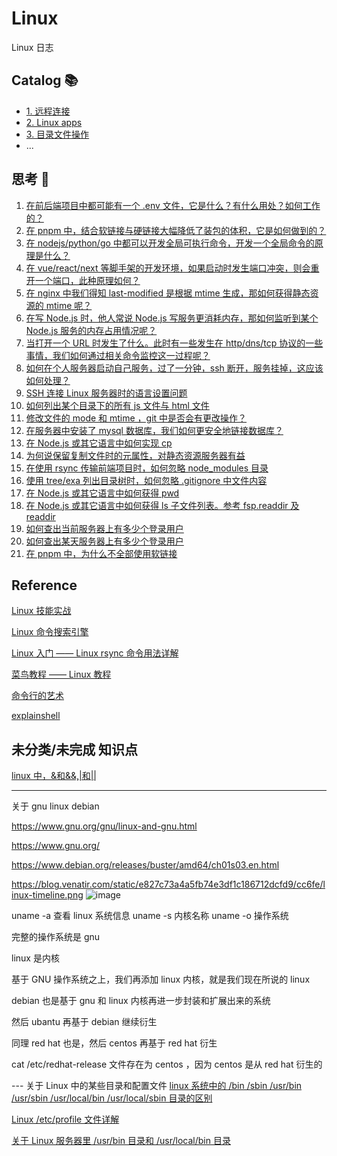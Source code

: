 # Linux

Linux 日志

## Catalog 📚

- [1. 远程连接](https://github.com/tangzhenming/Linux/tree/main/remote_connection)
- [2. Linux apps](https://github.com/tangzhenming/Linux/tree/main/apps)
- [3. 目录文件操作](https://github.com/tangzhenming/Linux/tree/main/file_operation)
- ...

## 思考 🤔

1. [在前后端项目中都可能有一个 .env 文件，它是什么？有什么用处？如何工作的？]()
2. [在 pnpm 中，结合软链接与硬链接大幅降低了装包的体积，它是如何做到的？]()
3. [在 nodejs/python/go 中都可以开发全局可执行命令，开发一个全局命令的原理是什么？]()
4. [在 vue/react/next 等脚手架的开发环境，如果启动时发生端口冲突，则会重开一个端口，此种原理如何？]()
5. [在 nginx 中我们得知 last-modified 是根据 mtime 生成，那如何获得静态资源的 mtime 呢？]()
6. [在写 Node.js 时，他人常说 Node.js 写服务更消耗内存，那如何监听到某个 Node.js 服务的内存占用情况呢？]()
7. [当打开一个 URL 时发生了什么。此时有一些发生在 http/dns/tcp 协议的一些事情，我们如何通过相关命令监控这一过程呢？]()
8. [如何在个人服务器启动自己服务，过了一分钟，ssh 断开，服务挂掉，这应该如何处理？]()
9. [SSH 连接 Linux 服务器时的语言设置问题](https://github.com/tangzhenming/Linux/issues/1)
10. [如何列出某个目录下的所有 js 文件与 html 文件](https://github.com/tangzhenming/Linux/issues/2)
11. [修改文件的 mode 和 mtime ，git 中是否会有更改操作？](https://github.com/tangzhenming/Linux/issues/3)
12. [在服务器中安装了 mysql 数据库，我们如何更安全地链接数据库？](https://github.com/tangzhenming/Linux/issues/4)
13. [在 Node.js 或其它语言中如何实现 cp](https://github.com/tangzhenming/Linux/issues/5)
14. [为何说保留复制文件时的元属性，对静态资源服务器有益]()
15. [在使用 rsync 传输前端项目时，如何忽略 node_modules 目录]()
16. [使用 tree/exa 列出目录树时，如何忽略 .gitignore 中文件内容]()
17. [在 Node.js 或其它语言中如何获得 pwd]()
18. [在 Node.js 或其它语言中如何获得 ls 子文件列表。参考 fsp.readdir 及 readdir]()
19. [如何查出当前服务器上有多少个登录用户]()
20. [如何查出某天服务器上有多少个登录用户](https://umiinn9jie.feishu.cn/wiki/wikcn80sCv4n1VbfhABjgT6jfjg)
21. [在 pnpm 中，为什么不全部使用软链接]()

## Reference

[Linux 技能实战](https://q.shanyue.tech/)

[Linux 命令搜索引擎](https://wangchujiang.com/linux-command/)

[Linux 入门 —— Linux rsync 命令用法详解](http://c.biancheng.net/view/6121.html)

[菜鸟教程 —— Linux 教程](https://www.runoob.com/linux/linux-tutorial.html)

[命令行的艺术](https://github.com/jlevy/the-art-of-command-line/blob/master/README-zh.md)

[explainshell](https://explainshell.com/)

## 未分类/未完成 知识点

[linux 中，&和&&,|和||](https://blog.csdn.net/ccoran/article/details/84727034)

---

关于 gnu linux debian

https://www.gnu.org/gnu/linux-and-gnu.html

https://www.gnu.org/

https://www.debian.org/releases/buster/amd64/ch01s03.en.html

https://blog.venatir.com/static/e827c73a4a5fb74e3df1c186712dcfd9/cc6fe/linux-timeline.png
![image](https://user-images.githubusercontent.com/28591906/179732116-fd77cbb0-71eb-4dd3-90e0-baa4fceeb21e.png)

uname -a 查看 linux 系统信息 uname -s 内核名称 uname -o 操作系统

完整的操作系统是 gnu

linux 是内核

基于 GNU 操作系统之上，我们再添加 linux 内核，就是我们现在所说的 linux

debian 也是基于 gnu 和 linux 内核再进一步封装和扩展出来的系统

然后 ubantu 再基于 debian 继续衍生

同理 red hat 也是，然后 centos 再基于 red hat 衍生

cat /etc/redhat-release 文件存在为 centos ，因为 centos 是从 red hat 衍生的

--- 关于 Linux 中的某些目录和配置文件
[linux 系统中的 /bin /sbin /usr/bin /usr/sbin /usr/local/bin /usr/local/sbin 目录的区别](https://www.cnblogs.com/smallrookie/p/7089008.html)

[Linux /etc/profile 文件详解](https://www.cnblogs.com/lh03061238/p/9952659.html)

[关于 Linux 服务器里 /usr/bin 目录和 /usr/local/bin 目录](https://blog.csdn.net/LittlePoem/article/details/109510849)
